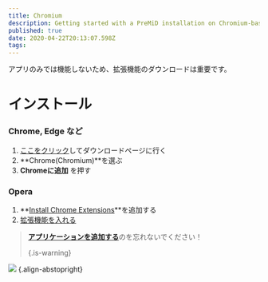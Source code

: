 ```yaml
---
title: Chromium
description: Getting started with a PreMiD installation on Chromium-based browsers
published: true
date: 2020-04-22T20:13:07.598Z
tags:
---
```


アプリのみでは機能しないため、拡張機能のダウンロードは重要です。

# インストール
### Chrome, Edge など
1. [ここをクリック](https://premid.app/downloads)してダウンロードページに行く
2. **Chrome(Chromium)**を選ぶ
3. **Chromeに追加** を押す

### Opera
1. **[Install Chrome Extensions](https://addons.opera.com/en/extensions/details/install-chrome-extensions/)**を追加する
2. [拡張機能を入れる](https://premid.app/downloads)

> [**アプリケーションを追加する**](/install)のを忘れないでください！ 
> 
> {.is-warning}

![](https://img.icons8.com/color/2x/chrome.png) {.align-abstopright}